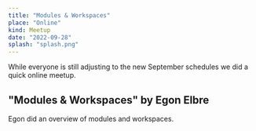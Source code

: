 ```yaml
---
title: "Modules & Workspaces"
place: "Online"
kind: Meetup
date: "2022-09-28"
splash: "splash.png"
---
```


While everyone is still adjusting to the new September schedules we did a quick online meetup.

## "Modules & Workspaces" by Egon Elbre

Egon did an overview of modules and workspaces.
